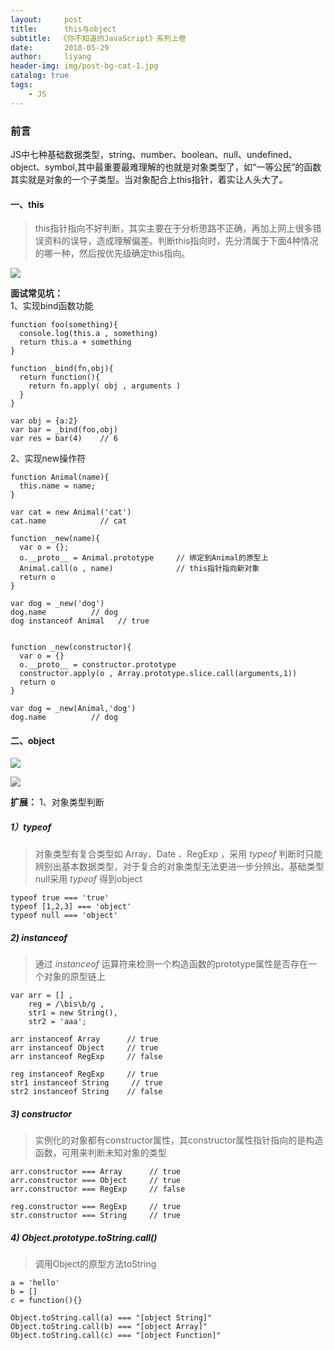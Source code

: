```yaml
---
layout:     post
title:      this与object
subtitle:  《你不知道的JavaScript》系列上卷
date:       2018-05-29
author:     liyang
header-img: img/post-bg-cat-1.jpg
catalog: true
tags:
    - JS
---
```



### 前言
JS中七种基础数据类型，string、number、boolean、null、undefined、object、symbol,其中最重要最难理解的也就是对象类型了，如“一等公民”的函数其实就是对象的一个子类型。当对象配合上this指针，着实让人头大了。


#### 一、this

> this指针指向不好判断，其实主要在于分析思路不正确，再加上网上很多错误资料的误导，造成理解偏差。判断this指向时，先分清属于下面4种情况的哪一种，然后按优先级确定this指向。

![](http://dev.fenzhitech.com/res/6aa0dc4cfd00f6eb0ffdd3b60267e0e2.png)

**面试常见坑：**    
1、实现bind函数功能    
```
function foo(something){
  console.log(this.a , something)
  return this.a + something
}

function _bind(fn,obj){
  return function(){
    return fn.apply( obj , arguments )
  }
}

var obj = {a:2}
var bar = _bind(foo,obj)
var res = bar(4)    // 6
```

2、实现new操作符
```
function Animal(name){
  this.name = name;
}

var cat = new Animal('cat')
cat.name            // cat

function _new(name){
  var o = {};
  o.__proto__ = Animal.prototype     // 绑定到Animal的原型上
  Animal.call(o , name)              // this指针指向新对象
  return o
}

var dog = _new('dog')
dog.name          // dog
dog instanceof Animal   // true


function _new(constructor){
  var o = {}
  o.__proto__ = constructor.prototype
  constructor.apply(o , Array.prototype.slice.call(arguments,1))
  return o
}

var dog = _new(Animal,'dog')
dog.name          // dog
```

#### 二、object

![](http://dev.fenzhitech.com/res/2c2bc9f6aa128341d17e433296bc9c8b.png)

![](http://dev.fenzhitech.com/res/9009dbb066ff580e108eff0c6e27c425.png)

**扩展：**
1、对象类型判断

##### 1）typeof
> 对象类型有复合类型如 Array、Date 、RegExp ，采用 *typeof* 判断时只能辨别出基本数据类型，对于复合的对象类型无法更进一步分辨出。基础类型 null采用 *typeof* 得到object

```
typeof true === 'true'  
typeof [1,2,3] === 'object'
typeof null === 'object'
```

##### 2) instanceof
> 通过 *instanceof* 运算符来检测一个构造函数的prototype属性是否存在一个对象的原型链上

```
var arr = [] ,
    reg = /\bis\b/g ,
    str1 = new String(),
    str2 = 'aaa';

arr instanceof Array      // true
arr instanceof Object     // true
arr instanceof RegExp     // false

reg instanceof RegExp     // true
str1 instanceof String     // true
str2 instanceof String    // false
```

##### 3) constructor  
> 实例化的对象都有constructor属性，其constructor属性指针指向的是构造函数，可用来判断未知对象的类型


```
arr.constructor === Array      // true
arr.constructor === Object     // true
arr.constructor === RegExp     // false

reg.constructor === RegExp     // true
str.constructor === String     // true
```

##### 4) Object.prototype.toString.call()
> 调用Object的原型方法toString

```
a = 'hello'
b = []
c = function(){}

Object.toString.call(a) === "[object String]"
Object.toString.call(b) === "[object Array]"
Object.toString.call(c) === "[object Function]"
```

